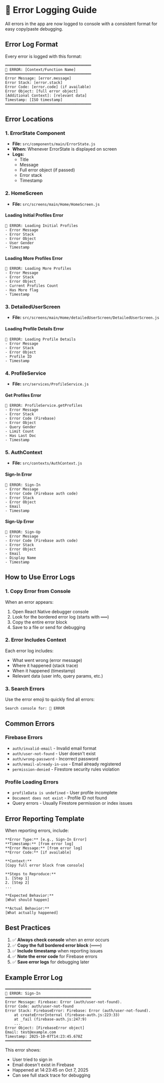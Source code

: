 # 🔴 Error Logging Guide

All errors in the app are now logged to console with a consistent format for easy copy/paste debugging.

## Error Log Format

Every error is logged with this format:

```
═══════════════════════════════════════
🔴 ERROR: [Context/Function Name]
═══════════════════════════════════════
Error Message: [error.message]
Error Stack: [error.stack]
Error Code: [error.code] (if available)
Error Object: [full error object]
[Additional Context]: [relevant data]
Timestamp: [ISO timestamp]
═══════════════════════════════════════
```

## Error Locations

### 1. **ErrorState Component**
- **File:** `src/components/main/ErrorState.js`
- **When:** Whenever ErrorState is displayed on screen
- **Logs:**
  - Title
  - Message
  - Full error object (if passed)
  - Error stack
  - Timestamp

### 2. **HomeScreen**
- **File:** `src/screens/main/Home/HomeScreen.js`

#### Loading Initial Profiles Error
```
🔴 ERROR: Loading Initial Profiles
- Error Message
- Error Stack
- Error Object
- User Gender
- Timestamp
```

#### Loading More Profiles Error
```
🔴 ERROR: Loading More Profiles
- Error Message
- Error Stack
- Error Object
- Current Profiles Count
- Has More flag
- Timestamp
```

### 3. **DetailedUserScreen**
- **File:** `src/screens/main/Home/detailedUserScreen/DetailedUserScreen.js`

#### Loading Profile Details Error
```
🔴 ERROR: Loading Profile Details
- Error Message
- Error Stack
- Error Object
- Profile ID
- Timestamp
```

### 4. **ProfileService**
- **File:** `src/services/ProfileService.js`

#### Get Profiles Error
```
🔴 ERROR: ProfileService.getProfiles
- Error Message
- Error Stack
- Error Code (Firebase)
- Error Object
- Query Gender
- Limit Count
- Has Last Doc
- Timestamp
```

### 5. **AuthContext**
- **File:** `src/contexts/AuthContext.js`

#### Sign-In Error
```
🔴 ERROR: Sign-In
- Error Message
- Error Code (Firebase auth code)
- Error Stack
- Error Object
- Email
- Timestamp
```

#### Sign-Up Error
```
🔴 ERROR: Sign-Up
- Error Message
- Error Code (Firebase auth code)
- Error Stack
- Error Object
- Email
- Display Name
- Timestamp
```

## How to Use Error Logs

### 1. **Copy Error from Console**
When an error appears:
1. Open React Native debugger console
2. Look for the bordered error log (starts with `═══`)
3. Copy the entire error block
4. Save to a file or send for debugging

### 2. **Error Includes Context**
Each error log includes:
- What went wrong (error message)
- Where it happened (stack trace)
- When it happened (timestamp)
- Relevant data (user info, query params, etc.)

### 3. **Search Errors**
Use the error emoji to quickly find all errors:
```
Search console for: 🔴 ERROR
```

## Common Errors

### Firebase Errors
- `auth/invalid-email` - Invalid email format
- `auth/user-not-found` - User doesn't exist
- `auth/wrong-password` - Incorrect password
- `auth/email-already-in-use` - Email already registered
- `permission-denied` - Firestore security rules violation

### Profile Loading Errors
- `profileData is undefined` - User profile incomplete
- `Document does not exist` - Profile ID not found
- Query errors - Usually Firestore permission or index issues

## Error Reporting Template

When reporting errors, include:

```
**Error Type:** [e.g., Sign-In Error]
**Timestamp:** [from error log]
**Error Message:** [from error log]
**Error Code:** [if available]

**Context:**
[Copy full error block from console]

**Steps to Reproduce:**
1. [Step 1]
2. [Step 2]
...

**Expected Behavior:**
[What should happen]

**Actual Behavior:**
[What actually happened]
```

## Best Practices

1. ✅ **Always check console** when an error occurs
2. ✅ **Copy the full bordered error block** (═══)
3. ✅ **Include timestamp** when reporting issues
4. ✅ **Note the error code** for Firebase errors
5. ✅ **Save error logs** for debugging later

## Example Error Log

```
═══════════════════════════════════════
🔴 ERROR: Sign-In
═══════════════════════════════════════
Error Message: Firebase: Error (auth/user-not-found).
Error Code: auth/user-not-found
Error Stack: FirebaseError: Firebase: Error (auth/user-not-found).
    at createErrorInternal (firebase-auth.js:223:33)
    at _fail (firebase-auth.js:247:9)
    ...
Error Object: [FirebaseError object]
Email: test@example.com
Timestamp: 2025-10-07T14:23:45.678Z
═══════════════════════════════════════
```

This error shows:
- User tried to sign in
- Email doesn't exist in Firebase
- Happened at 14:23:45 on Oct 7, 2025
- Can see full stack trace for debugging
